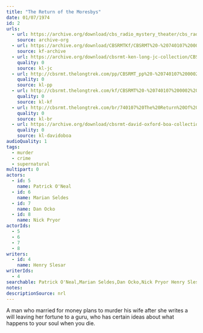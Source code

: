 ```yaml
---
title: "The Return of the Moresbys"
date: 01/07/1974
id: 2
urls: 
  - url: https://archive.org/download/cbs_radio_mystery_theater/cbs_radio_mystery_theater-0001-0050.zip/cbs_radio_mystery_theater-0001-0050%2Fcbsrmt_0002_return_of_the_moresbys.mp3
    source: archive-org
  - url: https://archive.org/download/CBSRMTKf/CBSRMT%20-%20740107%200002%20The%20Return%20Of%20The%20Moresbys_kf.mp3
    source: kf-archive
  - url: https://archive.org/download/cbsrmt-ken-long-jc-collection/CBSRMT - 740107 0002 Return Of The Moresbys vbr na_jc.mp3
    quality: 0
    source: kl-jc
  - url: http://cbsrmt.thelongtrek.com/pp/CBSRMT_pp%20-%20740107%200002%20The%20Return%20of%20the%20Moresbys.mp3
    quality: 0
    source: kl-pp
  - url: http://cbsrmt.thelongtrek.com/kf/CBSRMT%20-%20740107%200002%20The%20Return%20Of%20The%20Moresbys_kf.mp3
    quality: 0
    source: kl-kf
  - url: http://cbsrmt.thelongtrek.com/br/740107%20The%20Return%20Of%20The%20Moresbys%20WOR.mp3
    quality: 0
    source: kl-br
  - url: https://archive.org/download/cbsrmt-david-oxford-boa-collection/CBSRMT-740107-0002-The-Return-of-the-Moresbys-(64-44)_kf-{BoA}.mp3
    quality: 0
    source: kl-davidoboa
audioQuality: 1
tags: 
  - murder
  - crime
  - supernatural
multipart: 0
actors:  
  - id: 5
    name: Patrick O'Neal  
  - id: 6
    name: Marian Seldes  
  - id: 7
    name: Dan Ocko  
  - id: 8
    name: Nick Pryor
actorIds:  
  - 5  
  - 6  
  - 7  
  - 8
writers:  
  - id: 4
    name: Henry Slesar
writerIds:  
  - 4
searchable: Patrick O'Neal,Marian Seldes,Dan Ocko,Nick Pryor Henry Slesar
notes: 
descriptionSource: nrl
---
```

A man who married for money plans to murder his wife after she writes a will leaving her fortune to a guru, who has certain ideas about what happens to your soul when you die.